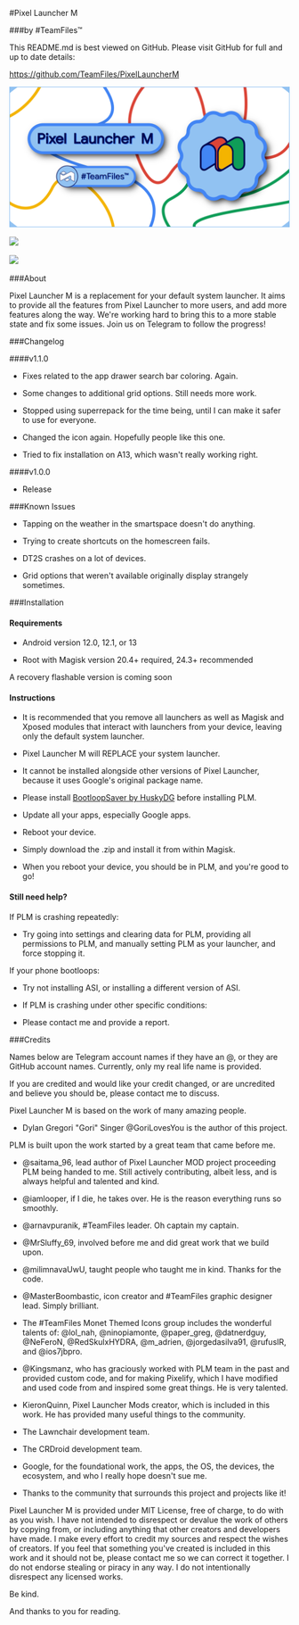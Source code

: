 #Pixel Launcher M

###by #TeamFiles™

This README.md is best viewed on GitHub. Please visit GitHub for full and up to date details:

https://github.com/TeamFiles/PixelLauncherM

![Pixel Launcher M](/temp/plm_banner.png)

<a href="https://github.com/TeamFiles/PixelLauncherM/releases/download/PLM/PLM-v1.1.0.zip"><img src="https://img.shields.io/badge/Download Pixel Launcher M-v1.1.0-bright green.svg" height="20"></a>

<a href="https://t.me/PixelLauncherM"><img src="https://img.shields.io/badge/Pixel Launcher M Telegram-@PixelLauncherM-2AABEE.svg" height="20"></a>

###About

Pixel Launcher M is a replacement for your default system launcher. It aims to provide all the features from Pixel Launcher to more users, and add more features along the way. We're working hard to bring this to a more stable state and fix some issues. Join us on Telegram to follow the progress!

###Changelog

####v1.1.0

- Fixes related to the app drawer search bar coloring. Again.

- Some changes to additional grid options. Still needs more work.

- Stopped using superrepack for the time being, until I can make it safer to use for everyone.

- Changed the icon again. Hopefully people like this one.

- Tried to fix installation on A13, which wasn't really working right.

####v1.0.0

- Release

###Known Issues

- Tapping on the weather in the smartspace doesn't do anything.

- Trying to create shortcuts on the homescreen fails.

- DT2S crashes on a lot of devices.

- Grid options that weren't available originally display strangely sometimes.

###Installation

#### Requirements

- Android version 12.0, 12.1, or 13

- Root with Magisk version 20.4+ required, 24.3+ recommended

A recovery flashable version is coming soon

#### Instructions

- It is recommended that you remove all launchers as well as Magisk and Xposed modules that
interact with launchers from your device, leaving only the default system launcher.

- Pixel Launcher M will REPLACE your system launcher.

- It cannot be installed alongside other versions of Pixel Launcher, because it uses Google's original package name.

- Please install [BootloopSaver by HuskyDG](https://github.com/Magisk-Modules-Alt-Repo/HuskyDG_BootloopSaver) before installing PLM.

- Update all your apps, especially Google apps.

- Reboot your device.

- Simply download the .zip and install it from within Magisk.

- When you reboot your device, you should be in PLM, and you're good to go!

#### Still need help?

If PLM is crashing repeatedly:

- Try going into settings and clearing data for PLM, providing all permissions to PLM, and manually setting PLM as your launcher, and force stopping it.

If your phone bootloops:

- Try not installing ASI, or installing a different version of ASI.

- If PLM is crashing under other specific conditions:

- Please contact me and provide a report.

###Credits

Names below are Telegram account names if they have an @,
or they are GitHub account names. Currently, only my real life name is provided.

If you are credited and would like your credit changed, or are uncredited and
believe you should be, please contact me to discuss.

Pixel Launcher M is based on the work of many amazing people.

- Dylan Gregori "Gori" Singer @GoriLovesYou is the author of this project.

PLM is built upon the work started by a great team that came before me.

- @saitama_96, lead author of Pixel Launcher MOD project proceeding PLM being handed to me.
Still actively contributing, albeit less, and is always helpful and talented and kind.

- @iamlooper, if I die, he takes over. He is the reason everything runs so smoothly.

- @arnavpuranik, #TeamFiles leader. Oh captain my captain.

- @MrSluffy_69, involved before me and did great work that we build upon.

- @milimnavaUwU, taught people who taught me in kind. Thanks for the code.

- @MasterBoombastic, icon creator and #TeamFiles graphic designer lead. Simply brilliant.

- The #TeamFiles Monet Themed Icons group includes the wonderful talents of: @lol_nah, @ninopiamonte, @paper_greg, @datnerdguy, @NeFeroN, @RedSkulxHYDRA, @m_adrien, @jorgedasilva91, @rufusIR, and @ios7jbpro.

- @Kingsmanz, who has graciously worked with PLM team in the past and provided custom code, and for making Pixelify,
which I have modified and used code from and inspired some great things. He is very talented.

- KieronQuinn, Pixel Launcher Mods creator, which is included in this work. He has provided many useful things to the community.

- The Lawnchair development team.

- The CRDroid development team.

- Google, for the foundational work, the apps, the OS, the devices, the ecosystem, and who I really hope doesn't sue me.

- Thanks to the community that surrounds this project and projects like it!

Pixel Launcher M is provided under MIT License, free of charge, to do with as you wish.
I have not intended to disrespect or devalue the work of others by copying from, or including anything that other creators and developers have made.
I make every effort to credit my sources and respect the wishes of creators.
If you feel that something you've created is included in this work and it should not be, please contact me so we can correct it together.
I do not endorse stealing or piracy in any way. I do not intentionally disrespect any licensed works.

Be kind.

And thanks to you for reading.

